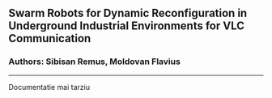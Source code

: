 ## Swarm Robots for Dynamic Reconfiguration in Underground Industrial Environments for VLC Communication
### Authors: Sibisan Remus, Moldovan Flavius

---

Documentatie mai tarziu